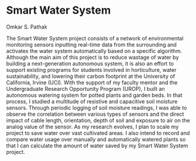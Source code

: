 # Smart Water System
Omkar S. Pathak

The Smart Water System project consists of a network of environmental monitoring sensors inputting real-time data from the surrounding and activates the water system automatically based on a specific algorithm. Although the main aim of this project is to reduce wastage of water by building a next-generation autonomous system, it is also an effort to support existing programs for students involved in horticulture, water sustainability, and lowering their carbon footprint at the University of California, Irvine (UCI). With the support of my faculty mentor and the Undergraduate Research Opportunity Program (UROP), I built an autonomous watering system for potted plants and garden beds. In that process, I studied a multitude of resistive and capacitive soil moisture sensors. Through periodic logging of soil moisture readings, I was able to observe the correlation between various types of sensors and the direct impact of cable length, orientation, depth of soil and exposure to air on the analog value of the sensor. As my research evolves, I plan to scale my project to save water over vast cultivated areas. I also intend to record and compare water usage over manually and automatically watered plants so that I can calculate the amount of water saved by my Smart Water System project.  
